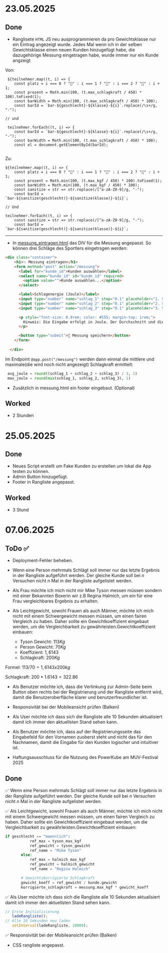 # 23.05.2025

## Done
- Ranglisete `HTML` JS neu ausprogrammieren da pro Gewichtsklasse nur ein Eintrag angezeigt wurde. Jedes Mal wenn ich in der selben Gewichtsklasse einen neuen Kunden hinzugefügt habe, die dazugehörige Messung eingetragen habe, wurde immer nur ein Kunde angzeigt

Von:

````JS
 ${teilnehmer.map((t, i) => {
    const platz = i === 0 ? "🥇" : i === 1 ? "🥈" : i === 2 ? "🥉" : i + 1;
    const prozent = Math.min(100, (t.max_schlagkraft / 450) * 100).toFixed(1);
    const barWidth = Math.min(100, (t.max_schlagkraft / 450) * 100);
    const barId = `bar-${geschlecht}-${klasse}-${i}`.replace(/\s+/g, "-");

// und

 teilnehmer.forEach((t, i) => {
    const barId = `bar-${geschlecht}-${klasse}-${i}`.replace(/\s+/g, "-");
    const barWidth = Math.min(100, (t.max_schlagkraft / 450) * 100);
    const el = document.getElementById(barId);


````

Zu:


````JS
${teilnehmer.map((t, i) => {
    const platz = i === 0 ? "🥇" : i === 1 ? "🥈" : i === 2 ? "🥉" : i + 1;
    const prozent = Math.min(100, (t.max_kgf / 450) * 100).toFixed(1);
    const barWidth = Math.min(100, (t.max_kgf / 450) * 100);
    const sanitize = str => str.replace(/[^a-zA-Z0-9]/g, "-");
    const barId = `bar-${sanitize(geschlecht)}-${sanitize(klasse)}-${i}`;

// Und

teilnehmer.forEach((t, i) => {
    const sanitize = str => str.replace(/[^a-zA-Z0-9]/g, "-");
    const barId = `bar-${sanitize(geschlecht)}-${sanitize(klasse)}-${i}`;

````

---

- In [messung_eintragen.html](/static/messung_eintragen.html) das DIV für die Messung angepasst. So können drei Schläge des Sportlers 
eingetrsgen werden:

````html
<div class="container">
    <h1>💥 Messung eintragen</h1>
    <form method="post" action="/messung">
      <label for="kunde_id">Kunden auswählen</label>
      <select name="kunde_id" id="kunde_id" required>
        <option value="">Kunde auswählen...</option>
      </select>

      <label>Schlagenergie (Joule)</label>
      <input type="number" name="schlag_1" step="0.1" placeholder="1. Schlag (z. B. 300.0)" required>
      <input type="number" name="schlag_2" step="0.1" placeholder="2. Schlag (z. B. 280.0)" required>
      <input type="number" name="schlag_3" step="0.1" placeholder="3. Schlag (z. B. 290.0)" required>

      <p style="font-size: 0.9rem; color: #555; margin-top: 1rem;">
        Hinweis: Die Eingabe erfolgt in Joule. Der Durchschnitt und die Schlagkraft in Kilogramm-Kraft (kgf) werden automatisch berechnet und gespeichert.
      </p>

      <button type="submit">💾 Messung speichern</button>
    </form>
    
  </div>
````
Im Endpoint `@app.post("/messung")` werden dann einmal die mittlere und maximale(die wird noch nicht angezeigt) Schlagkraft ermittelt:

````python
 avg_joule = round((schlag_1 + schlag_2 + schlag_3) / 3, 1)
 max_joule = round(max(schlag_1, schlag_2, schlag_3), 1)
````




- Zusätzlich in messung.html ein footer eingebaut. (Optional)


## Worked
- 2 Stunden

# 25.05.2025

## Done

- Neues Script erstellt um Fake Kunden zu erstellen um lokal die App testen zu können.
- Admin Button hinzugefügt.
- Footer in Rangliste angepasst.

## Worked
- 3 Stund

# 07.06.2025

## ToDo  ✅

- Deployment-Fehler beheben.
- Wenn eine Person mehrmals Schlägt soll immer nur das letzte Ergebnis in der Rangliste aufgeführt werden. Der gleiche Kunde soll bei $n$ Versuchen nicht $n$ Mal
in der Rangliste aufgelistet werden.
-  Als Frau möchte ich mich nicht mir Mike Tyson messen müssen sondern mit einer Bekannten Boxerin wir z.B Regina Halmich, um ein für eine Frau vergleichbares Ergebnis zu erhalten.

- Als Leichtgewicht, sowohl Frauen als auch Männer, möchte ich mich nicht mit einem Schwergewicht messen müssen, um einen fairen Vergleich zu haben. Daher sollte ein Gewichtkoeffizient eingebaut werden, um die Vergleichbarkeit zu gewährleisten.Gewichtkoeffizient einbauen:

  - Tyson Gewicht: $113Kg$
  - Person Gewicht: $70Kg$
  - Koeffizient: $1,6143$
  - Schlagkraft: $200Kg$

Formel: $113/70=1,6143x200kg$

Schlagkraft: $200*1.6143=322.86$

- Als Benutzer möchte ich, dass die Verlinkung zur Admin-Seite beim Button oben rechts bei der Registrierung und der Rangliste entfernt wird, damit die Benutzeroberfläche klarer und benutzerfreundlicher ist.

- Responsivität bei der Mobileansicht prüfen (Balken)

- Als User möchte ich dass sich die Rangliste alle 10 Sekunden aktualisiert damit ich immer den aktuellsten Stand sehen kann.

- Als Benutzer möchte ich, dass auf der Registrierungsseite das Eingabefeld für den Vornamen zuoberst steht und nicht das für den Nachnamen, damit die Eingabe für den Kunden logischer und intuitiver ist.

- Haftungsausschluss für die Nutzung des PowerKube am MUV-Festival 2025


## Done

✅ Wenn eine Person mehrmals Schlägt soll immer nur das letzte Ergebnis in der Rangliste aufgeführt werden. Der gleiche Kunde soll bei $n$ Versuchen nicht $n$ Mal
in der Rangliste aufgelistet werden.

✅ Als Leichtgewicht, sowohl Frauen als auch Männer, möchte ich mich nicht mit einem Schwergewicht messen müssen, um einen fairen Vergleich zu haben. Daher sollte ein Gewichtkoeffizient eingebaut werden, um die Vergleichbarkeit zu gewährleisten.Gewichtkoeffizient einbauen:
 
 ```python
 if geschlecht == "maennlich":
            ref_max = tyson_max_kgf
            ref_gewicht = tyson_gewicht
            ref_name = "Mike Tyson"
        else:
            ref_max = halmich_max_kgf
            ref_gewicht = halmich_gewicht
            ref_name = "Regina Halmich"

        # Gewichtskorrigierte Schlagkraft
        gewicht_koeff = ref_gewicht / kunde.gewicht
        korrigierte_schlagkraft = messung.max_kgf * gewicht_koeff
 ```

✅ Als User möchte ich dass sich die Rangliste alle 10 Sekunden aktualisiert damit ich immer den aktuellsten Stand sehen kann.

 ```javascript
// Erste Initialisierung
    ladeRangliste();
// Alle 10 Sekunden neu laden
    setInterval(ladeRangliste, 10000);
 ```

 ✅ Responsivität bei der Mobileansicht prüfen (Balken)
 - CSS rangliste angepasst.








